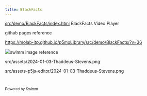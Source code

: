 ```yaml
---
title: BlackFacts
---
```


<SwmPath>[src/demo/BlackFacts/index.html](/src/demo/BlackFacts/index.html)</SwmPath> BlackFacts Video Player

github pages reference

<https://molab-itp.github.io/p5moLibrary/src/demo/BlackFacts/?v=36>

![](https://firebasestorage.googleapis.com/v0/b/swimmio.appspot.com/o/repositories%2FZ2l0aHViJTNBJTNBcDVtb0xpYnJhcnklM0ElM0Ftb2xhYi1pdHA%3D%2Fef4cebad-84b5-4677-abdd-fb844f2f8915.png?alt=media&token=c21d0920-d09f-486b-9b97-5df76b95572f)swimm image reference

src/assets/2024-01-03-Thaddeus-Stevens.png

src/assets-p5js-editor/2024-01-03-Thaddeus-Stevens.png

&nbsp;

<SwmMeta version="3.0.0" repo-id="Z2l0aHViJTNBJTNBcDVtb0xpYnJhcnklM0ElM0Ftb2xhYi1pdHA=" repo-name="p5moLibrary"><sup>Powered by [Swimm](https://app.swimm.io/)</sup></SwmMeta>

